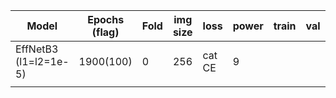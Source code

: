 | Model                 | Epochs (flag) | Fold | img size | loss   | power | train | val | test |
|-----------------------|---------------|------|----------|--------|-------|-------|-----|------|
| EffNetB3 (l1=l2=1e-5) | 1900(100)     | 0    | 256      | cat CE | 9     |       |     | 
|                       |               |      |          |        |       |       |     |